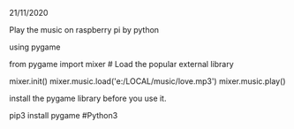 21/11/2020

Play the music on raspberry pi by python

using pygame

from pygame import mixer  # Load the popular external library

mixer.init()
mixer.music.load('e:/LOCAL/music/love.mp3')
mixer.music.play()

install the pygame library before you use it.

pip3 install pygame         #Python3
